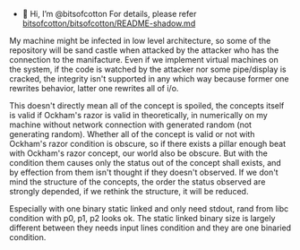 - 👋 Hi, I’m @bitsofcotton
For details, please refer [bitsofcotton/bitsofcotton/README-shadow.md](https://github.com/bitsofcotton/bitsofcotton)

My machine might be infected in low level architecture, so some of the repository will be sand castle when attacked by the attacker who has the connection to the manifacture. Even if we implement virtual machines on the system, if the code is watched by the attacker nor some pipe/display is cracked, the integrity isn't supported in any which way because former one rewrites behavior, latter one rewrites all of i/o.

This doesn't directly mean all of the concept is spoiled, the concepts itself is valid if Ockham's razor is valid in theoretically, in numerically on my machine without network connection with generated random (not generating random). Whether all of the concept is valid or not with Ockham's razor condition is obscure, so if there exists a pillar enough beat with Ockham's razor concept, our world also be obscure. But with the condition them causes only the status out of the concept shall exists, and by effection from them isn't thought if they doesn't observed. If we don't mind the structure of the concepts, the order the status observed are strongly depended, if we rethink the structure, it will be reduced.

Especially with one binary static linked and only need stdout, rand from libc condition with p0, p1, p2 looks ok. The static linked binary size is largely different between they needs input lines condition and they are one binaried condition.
